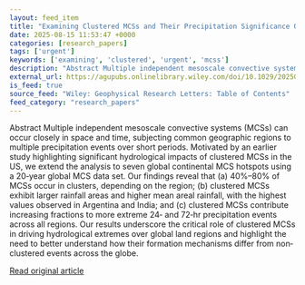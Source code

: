 ```yaml
---
layout: feed_item
title: "Examining Clustered MCSs and Their Precipitation Significance Over Global Land MCS Hotspots"
date: 2025-08-15 11:53:47 +0000
categories: [research_papers]
tags: ['urgent']
keywords: ['examining', 'clustered', 'urgent', 'mcss']
description: "Abstract Multiple independent mesoscale convective systems (MCSs) can occur closely in space and time, subjecting common geographic regions to multiple preci..."
external_url: https://agupubs.onlinelibrary.wiley.com/doi/10.1029/2025GL114713?af=R
is_feed: true
source_feed: "Wiley: Geophysical Research Letters: Table of Contents"
feed_category: "research_papers"
---
```


Abstract Multiple independent mesoscale convective systems (MCSs) can occur closely in space and time, subjecting common geographic regions to multiple precipitation events over short periods. Motivated by an earlier study highlighting significant hydrological impacts of clustered MCSs in the US, we extend the analysis to seven global continental MCS hotspots using a 20‐year global MCS data set. Our findings reveal that (a) 40%–80% of MCSs occur in clusters, depending on the region; (b) clustered MCSs exhibit larger rainfall areas and higher mean areal rainfall, with the highest values observed in Argentina and India; and (c) clustered MCSs contribute increasing fractions to more extreme 24‐ and 72‐hr precipitation events across all regions. Our results underscore the critical role of clustered MCSs in driving hydrological extremes over global land regions and highlight the need to better understand how their formation mechanisms differ from non‐clustered events across the globe.

[Read original article](https://agupubs.onlinelibrary.wiley.com/doi/10.1029/2025GL114713?af=R)
